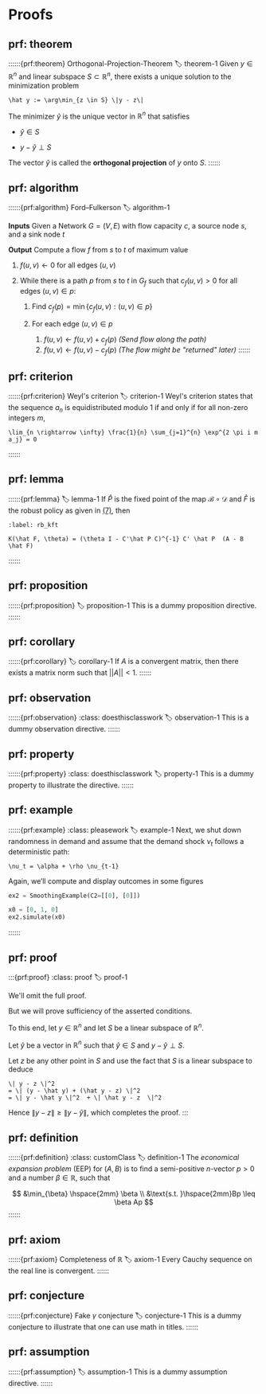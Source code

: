 # Proofs

## prf: theorem

::::::{prf:theorem} Orthogonal-Projection-Theorem
:label: theorem-1
Given $y \in \mathbb R^n$ and linear subspace $S \subset \mathbb R^n$,
there exists a unique solution to the minimization problem

```{math}
\hat y := \arg\min_{z \in S} \|y - z\|
```

The minimizer $\hat y$ is the unique vector in $\mathbb R^n$ that satisfies

* $\hat y \in S$

* $y - \hat y \perp S$


The vector $\hat y$ is called the **orthogonal projection** of $y$ onto $S$.
::::::

## prf: algorithm

::::::{prf:algorithm} Ford–Fulkerson
:label: algorithm-1

**Inputs** Given a Network $G=(V,E)$ with flow capacity $c$, a source node $s$, and a sink node $t$

**Output** Compute a flow $f$ from $s$ to $t$ of maximum value

1. $f(u, v) \leftarrow 0$ for all edges $(u,v)$
2. While there is a path $p$ from $s$ to $t$ in $G_{f}$ such that $c_{f}(u,v)>0$ for all edges $(u,v) \in p$:

	1. Find $c_{f}(p)= \min \{c_{f}(u,v):(u,v)\in p\}$
	2. For each edge $(u,v) \in p$

		1. $f(u,v) \leftarrow f(u,v) + c_{f}(p)$ *(Send flow along the path)*
		2. $f(u,v) \leftarrow f(u,v) - c_{f}(p)$ *(The flow might be "returned" later)*
::::::

## prf: criterion

::::::{prf:criterion} Weyl's criterion
:label: criterion-1
Weyl's criterion states that the sequence $a_n$ is equidistributed modulo $1$ if
and only if for all non-zero integers $m$,

```{math}
\lim_{n \rightarrow \infty} \frac{1}{n} \sum_{j=1}^{n} \exp^{2 \pi i m a_j} = 0
```
::::::

## prf: lemma

::::::{prf:lemma}
:label: lemma-1
If $\hat P$ is the fixed point of the map $\mathcal B \circ \mathcal D$ and $\hat F$ is the robust policy as given in [(7)](https://python-advanced.quantecon.org/robustness.html#equation-rb-oc-ih), then

```{math}
:label: rb_kft

K(\hat F, \theta) = (\theta I - C'\hat P C)^{-1} C' \hat P  (A - B \hat F)
```
::::::

## prf: proposition

::::::{prf:proposition}
:label: proposition-1
This is a dummy proposition directive.
::::::

## prf: corollary

::::::{prf:corollary}
:label: corollary-1
If $A$ is a convergent matrix, then there exists a matrix norm such
that $\vert \vert A \vert \vert < 1$.
::::::

## prf: observation 

::::::{prf:observation}
:class: doesthisclasswork
:label: observation-1
This is a dummy observation directive.
::::::


## prf: property 

::::::{prf:property}
:class: doesthisclasswork
:label: property-1
This is a dummy property to illustrate the directive.
::::::


## prf: example 

::::::{prf:example}
:class: pleasework
:label: example-1
Next, we shut down randomness in demand and assume that the demand shock
$\nu_t$ follows a deterministic path:


```{math}
\nu_t = \alpha + \rho \nu_{t-1}
```

Again, we’ll compute and display outcomes in some figures

```python
ex2 = SmoothingExample(C2=[[0], [0]])

x0 = [0, 1, 0]
ex2.simulate(x0)
```
::::::

## prf: proof

:::{prf:proof}
:class: proof
:label: proof-1

We'll omit the full proof.

But we will prove sufficiency of the asserted conditions.

To this end, let $y \in \mathbb R^n$ and let $S$ be a linear subspace of $\mathbb R^n$.

Let $\hat y$ be a vector in $\mathbb R^n$ such that $\hat y \in S$ and $y - \hat y \perp S$.

Let $z$ be any other point in $S$ and use the fact that $S$ is a linear subspace to deduce

```{math}
\| y - z \|^2
= \| (y - \hat y) + (\hat y - z) \|^2
= \| y - \hat y \|^2  + \| \hat y - z  \|^2
```

Hence $\| y - z \| \geq \| y - \hat y \|$, which completes the proof.
:::

##  prf: definition

::::::{prf:definition}
:class: customClass
:label: definition-1
The *economical expansion problem* (EEP) for
$(A,B)$ is to find a semi-positive $n$-vector $p>0$
and a number $\beta\in\mathbb{R}$, such that

$$
&\min_{\beta} \hspace{2mm} \beta \\
&\text{s.t. }\hspace{2mm}Bp \leq \beta Ap
$$
::::::

## prf: axiom

::::::{prf:axiom} Completeness of $\mathbb{R}$
:label: axiom-1
Every Cauchy sequence on the real line is convergent.
::::::

## prf: conjecture

::::::{prf:conjecture} Fake $\gamma$ conjecture
:label: conjecture-1
This is a dummy conjecture to illustrate that one can use math in titles.
::::::

## prf: assumption

::::::{prf:assumption}
:label: assumption-1
This is a dummy assumption directive.
::::::